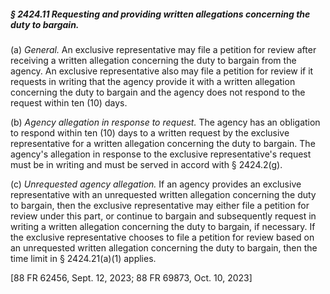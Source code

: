 ##### § 2424.11 Requesting and providing written allegations concerning the duty to bargain. #####

(a) *General.* An exclusive representative may file a petition for review after receiving a written allegation concerning the duty to bargain from the agency. An exclusive representative also may file a petition for review if it requests in writing that the agency provide it with a written allegation concerning the duty to bargain and the agency does not respond to the request within ten (10) days.

(b) *Agency allegation in response to request.* The agency has an obligation to respond within ten (10) days to a written request by the exclusive representative for a written allegation concerning the duty to bargain. The agency's allegation in response to the exclusive representative's request must be in writing and must be served in accord with § 2424.2(g).

(c) *Unrequested agency allegation.* If an agency provides an exclusive representative with an unrequested written allegation concerning the duty to bargain, then the exclusive representative may either file a petition for review under this part, or continue to bargain and subsequently request in writing a written allegation concerning the duty to bargain, if necessary. If the exclusive representative chooses to file a petition for review based on an unrequested written allegation concerning the duty to bargain, then the time limit in § 2424.21(a)(1) applies.

[88 FR 62456, Sept. 12, 2023; 88 FR 69873, Oct. 10, 2023]
